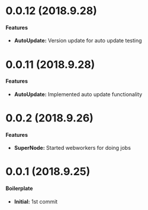 # 0.0.12 (2018.9.28)

#### Features

- **AutoUpdate:** Version update for auto update testing

# 0.0.11 (2018.9.28)

#### Features

- **AutoUpdate:** Implemented auto update functionality

# 0.0.2 (2018.9.26)

#### Features

- **SuperNode:** Started webworkers for doing jobs

# 0.0.1 (2018.9.25)

#### Boilerplate

- **Initial:** 1st commit
